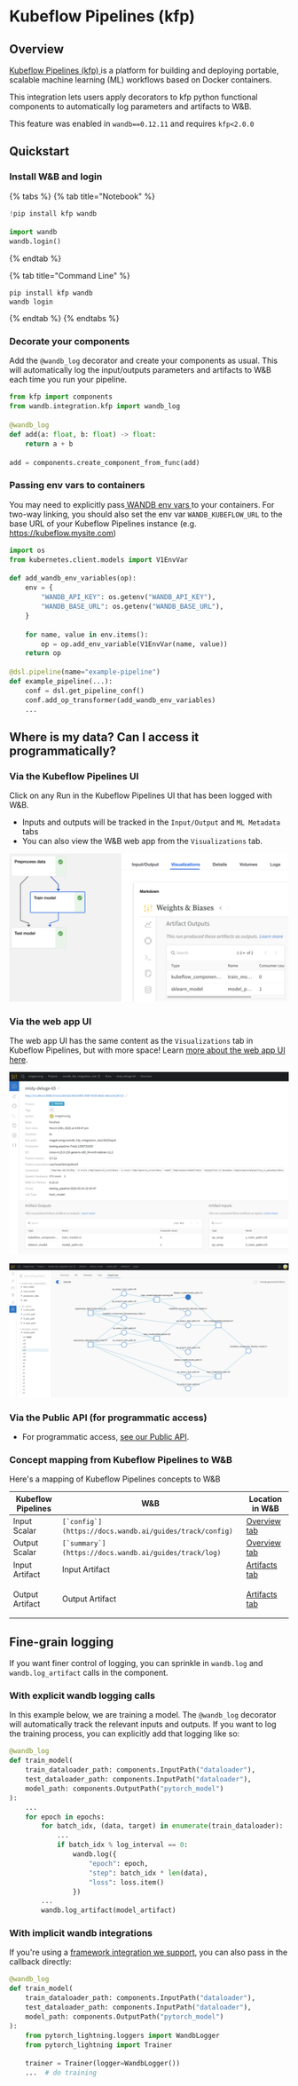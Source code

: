 # Kubeflow Pipelines (kfp)

## Overview

[Kubeflow Pipelines (kfp) ](https://www.kubeflow.org/docs/components/pipelines/introduction/)is a platform for building and deploying portable, scalable machine learning (ML) workflows based on Docker containers.

This integration lets users apply decorators to kfp python functional components to automatically log parameters and artifacts to W\&B.

This feature was enabled in `wandb==0.12.11` and requires `kfp<2.0.0`

## Quickstart

### Install W\&B and login

{% tabs %}
{% tab title="Notebook" %}
```python
!pip install kfp wandb

import wandb
wandb.login()
```
{% endtab %}

{% tab title="Command Line" %}
```
pip install kfp wandb
wandb login
```
{% endtab %}
{% endtabs %}

### Decorate your components

Add the `@wandb_log` decorator and create your components as usual. This will automatically log the input/outputs parameters and artifacts to W\&B each time you run your pipeline.

```python
from kfp import components
from wandb.integration.kfp import wandb_log

@wandb_log
def add(a: float, b: float) -> float:
    return a + b

add = components.create_component_from_func(add)
```

### Passing env vars to containers

You may need to explicitly pass[ WANDB env vars ](https://docs.wandb.ai/guides/track/advanced/environment-variables)to your containers.  For two-way linking, you should also set the env var `WANDB_KUBEFLOW_URL` to the base URL of your Kubeflow Pipelines instance (e.g. https://kubeflow.mysite.com)

```python
import os
from kubernetes.client.models import V1EnvVar

def add_wandb_env_variables(op):
    env = {
        "WANDB_API_KEY": os.getenv("WANDB_API_KEY"),
        "WANDB_BASE_URL": os.getenv("WANDB_BASE_URL"),
    }

    for name, value in env.items():
        op = op.add_env_variable(V1EnvVar(name, value))
    return op
    
@dsl.pipeline(name="example-pipeline")
def example_pipeline(...):
    conf = dsl.get_pipeline_conf()
    conf.add_op_transformer(add_wandb_env_variables)
    ...
```

## Where is my data?  Can I access it programmatically?

### Via the Kubeflow Pipelines UI

Click on any Run in the Kubeflow Pipelines UI that has been logged with W\&B.

* Inputs and outputs will be tracked in the `Input/Output` and `ML Metadata` tabs
* You can also view the W\&B web app from the `Visualizations` tab.

![Get a view of W\&B in the Kubeflow UI](<../../../.gitbook/assets/image (176).png>)

### Via the web app UI

The web app UI has the same content as the `Visualizations` tab in Kubeflow Pipelines, but with more space!  Learn [more about the web app UI here](https://docs.wandb.ai/ref/app).

![View details about a particular run (and link back to the Kubeflow UI)](<../../../.gitbook/assets/image (176) (2) (1) (1) (1) (1) (1) (1) (1) (1) (1) (1) (1) (1).png>)

![See the full DAG of inputs and outputs at each stage of your pipeline](<../../../.gitbook/assets/image (179).png>)

### Via the Public API (for programmatic access)

* For programmatic access, [see our Public API](https://docs.wandb.ai/ref/python/public-api).

### Concept mapping from Kubeflow Pipelines to W\&B

Here's a mapping of Kubeflow Pipelines concepts to W\&B

| Kubeflow Pipelines | W\&B                                                      | Location in W\&B                                                                                  |
| ------------------ | --------------------------------------------------------- | ------------------------------------------------------------------------------------------------- |
| Input Scalar       | ``[`config`](https://docs.wandb.ai/guides/track/config)`` | [Overview tab](https://docs.wandb.ai/ref/app/pages/run-page#overview-tab)                         |
| Output Scalar      | ``[`summary`](https://docs.wandb.ai/guides/track/log)``   | [Overview tab](https://docs.wandb.ai/ref/app/pages/run-page#overview-tab)                         |
| Input Artifact     | Input Artifact                                            | [Artifacts tab](https://docs.wandb.ai/ref/app/pages/run-page#artifacts-tab)                       |
| Output Artifact    | Output Artifact                                           | <p><a href="https://docs.wandb.ai/ref/app/pages/run-page#artifacts-tab">Artifacts tab</a><br></p> |

## Fine-grain logging

If you want finer control of logging, you can sprinkle in `wandb.log` and `wandb.log_artifact` calls in the component.

### With explicit wandb logging calls

In this example below, we are training a model.  The `@wandb_log` decorator will automatically track the relevant inputs and outputs.  If you want to log the training process, you can explicitly add that logging like so:

```python
@wandb_log
def train_model(
    train_dataloader_path: components.InputPath("dataloader"),
    test_dataloader_path: components.InputPath("dataloader"),
    model_path: components.OutputPath("pytorch_model")
):
    ...
    for epoch in epochs:
        for batch_idx, (data, target) in enumerate(train_dataloader):
            ...
            if batch_idx % log_interval == 0:
                wandb.log({
                    "epoch": epoch,
                    "step": batch_idx * len(data),
                    "loss": loss.item()
                })
        ...
        wandb.log_artifact(model_artifact)
```

### With implicit wandb integrations

If you're using a [framework integration we support](https://docs.wandb.ai/guides/integrations), you can also pass in the callback directly:

```python
@wandb_log
def train_model(
    train_dataloader_path: components.InputPath("dataloader"),
    test_dataloader_path: components.InputPath("dataloader"),
    model_path: components.OutputPath("pytorch_model")
):
    from pytorch_lightning.loggers import WandbLogger
    from pytorch_lightning import Trainer
    
    trainer = Trainer(logger=WandbLogger())
    ...  # do training
```

